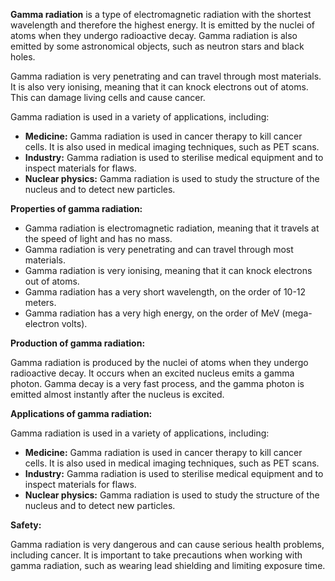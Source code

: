 **Gamma radiation** is a type of electromagnetic radiation with the shortest wavelength and therefore the highest energy. It is emitted by the nuclei of atoms when they undergo radioactive decay. Gamma radiation is also emitted by some astronomical objects, such as neutron stars and black holes.

Gamma radiation is very penetrating and can travel through most materials. It is also very ionising, meaning that it can knock electrons out of atoms. This can damage living cells and cause cancer.

Gamma radiation is used in a variety of applications, including:

- **Medicine:** Gamma radiation is used in cancer therapy to kill cancer cells. It is also used in medical imaging techniques, such as PET scans.
- **Industry:** Gamma radiation is used to sterilise medical equipment and to inspect materials for flaws.
- **Nuclear physics:** Gamma radiation is used to study the structure of the nucleus and to detect new particles.

**Properties of gamma radiation:**

- Gamma radiation is electromagnetic radiation, meaning that it travels at the speed of light and has no mass.
- Gamma radiation is very penetrating and can travel through most materials.
- Gamma radiation is very ionising, meaning that it can knock electrons out of atoms.
- Gamma radiation has a very short wavelength, on the order of 10-12 meters.
- Gamma radiation has a very high energy, on the order of MeV (mega-electron volts).

**Production of gamma radiation:**

Gamma radiation is produced by the nuclei of atoms when they undergo radioactive decay. It occurs when an excited nucleus emits a gamma photon. Gamma decay is a very fast process, and the gamma photon is emitted almost instantly after the nucleus is excited.

**Applications of gamma radiation:**

Gamma radiation is used in a variety of applications, including:

- **Medicine:** Gamma radiation is used in cancer therapy to kill cancer cells. It is also used in medical imaging techniques, such as PET scans.
- **Industry:** Gamma radiation is used to sterilise medical equipment and to inspect materials for flaws.
- **Nuclear physics:** Gamma radiation is used to study the structure of the nucleus and to detect new particles.

**Safety:**

Gamma radiation is very dangerous and can cause serious health problems, including cancer. It is important to take precautions when working with gamma radiation, such as wearing lead shielding and limiting exposure time.